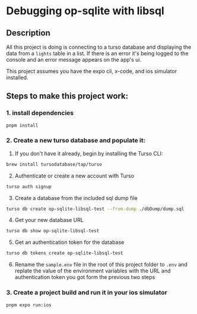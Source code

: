 # Debugging op-sqlite with libsql

## Description

All this project is doing is connecting to a turso database and displaying the data from a `lights` table in a list. If there is an error it's being logged to the console and an error message appears on the app's ui.

This project assumes you have the expo cli, x-code, and ios simulator installed.

## Steps to make this project work:

### 1. install dependencies

```bash
pnpm install
```

### 2. Create a new turso database and populate it:

1. If you don't have it already, begin by installing the Turso CLI:

```bash
brew install tursodatabase/tap/turso
```

2. Authenticate or create a new account with Turso

```bash
turso auth signup
```

3. Create a database from the included sql dump file

```bash
turso db create op-sqlite-libsql-test --from-dump ./dbDump/dump.sql
```

4. Get your new database URL

```bash
turso db show op-sqlite-libsql-test
```

5. Get an authentication token for the database

```bash
turso db tokens create op-sqlite-libsql-test
```

6. Rename the `sample.env` file in the root of this project folder to `.env` and replate the value of the environment variables with the URL and authentication token you got form the previous two steps

### 3. Create a project build and run it in your ios simulator

```bash
pnpm expo run:ios
```
